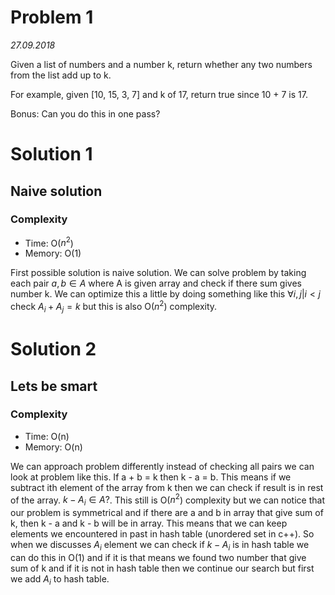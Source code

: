 # Problem 1

*27.09.2018*

Given a list of numbers and a number k, return whether any two numbers from the list add up to k.

For example, given [10, 15, 3, 7] and k of 17, return true since 10 + 7 is 17.

Bonus: Can you do this in one pass?

# Solution 1

## Naive solution

### Complexity
+ Time: O($n^2$)
+ Memory: O(1)


First possible solution is naive solution. We can solve problem by taking
each pair $a,b \in A$ where A is given array and check if there sum gives
number k. We can optimize this a little by doing something like this
$\forall i, j | i < j$ check $A_i + A_j = k$ but this is also O($n^2$)
complexity.

# Solution 2

## Lets be smart

### Complexity
+ Time: O(n)
+ Memory: O(n)

We can approach problem differently instead of checking all pairs we can look
at problem like this. If a + b = k then k - a = b. This means if we subtract 
ith element of the array from k then we can check if result is in rest of the
array. $k - A_i \in A?$. This still is O($n^2$) complexity but we can notice
that our problem is symmetrical and if there are a and b in array that give 
sum of k, then k - a and k - b will be in array. This means that we can keep
elements we encountered in past in hash table (unordered set in c++). So
when we discusses $A_i$ element we can check if $k - A_i$ is in hash table 
we can do this in O(1) and if it is that means we found two number that give
sum of k and if it is not in hash table then we continue our search but
first we add $A_i$ to hash table. 